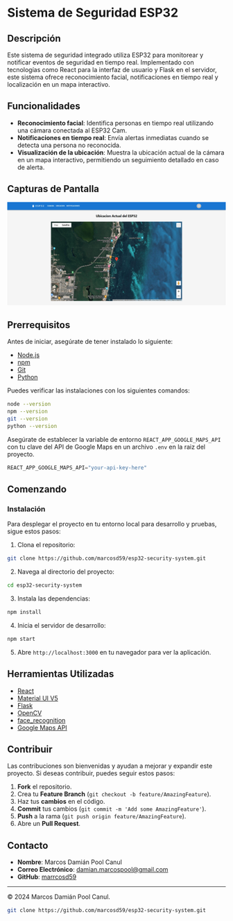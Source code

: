 # Sistema de Seguridad ESP32

## Descripción

Este sistema de seguridad integrado utiliza ESP32 para monitorear y notificar eventos de seguridad en tiempo real. Implementado con tecnologías como React para la interfaz de usuario y Flask en el servidor, este sistema ofrece reconocimiento facial, notificaciones en tiempo real y localización en un mapa interactivo.

## Funcionalidades

- **Reconocimiento facial**: Identifica personas en tiempo real utilizando una cámara conectada al ESP32 Cam.
- **Notificaciones en tiempo real**: Envía alertas inmediatas cuando se detecta una persona no reconocida.
- **Visualización de la ubicación**: Muestra la ubicación actual de la cámara en un mapa interactivo, permitiendo un seguimiento detallado en caso de alerta.

## Capturas de Pantalla

![Ubicacion](./src/images/screenshots/Security-ESP32-Cam-Ubicacion.png)

## Prerrequisitos

Antes de iniciar, asegúrate de tener instalado lo siguiente:

- [Node.js](https://nodejs.org/en/)
- [npm](https://www.npmjs.com/)
- [Git](https://git-scm.com/)
- [Python](https://www.python.org/)

Puedes verificar las instalaciones con los siguientes comandos:

```bash
node --version
npm --version
git --version
python --version
```

Asegúrate de establecer la variable de entorno `REACT_APP_GOOGLE_MAPS_API` con tu clave del API de Google Maps en un archivo `.env` en la raiz del proyecto.

```python
REACT_APP_GOOGLE_MAPS_API="your-api-key-here"
```

## Comenzando

### Instalación

Para desplegar el proyecto en tu entorno local para desarrollo y pruebas, sigue estos pasos:

1. Clona el repositorio:

```bash
git clone https://github.com/marcosd59/esp32-security-system.git
```

2. Navega al directorio del proyecto:

```bash
cd esp32-security-system
```

3. Instala las dependencias:

```bash
npm install
```

4. Inicia el servidor de desarrollo:

```bash
npm start
```

5. Abre `http://localhost:3000` en tu navegador para ver la aplicación.

## Herramientas Utilizadas

- [React](https://reactjs.org/)
- [Material UI V5](https://mui.com/)
- [Flask](http://flask.pocoo.org/)
- [OpenCV](https://opencv.org/)
- [face_recognition](https://github.com/ageitgey/face_recognition)
- [Google Maps API](https://developers.google.com/maps)

## Contribuir

Las contribuciones son bienvenidas y ayudan a mejorar y expandir este proyecto. Si deseas contribuir, puedes seguir estos pasos:

1. **Fork** el repositorio.
2. Crea tu **Feature Branch** (`git checkout -b feature/AmazingFeature`).
3. Haz tus **cambios** en el código.
4. **Commit** tus cambios (`git commit -m 'Add some AmazingFeature'`).
5. **Push** a la rama (`git push origin feature/AmazingFeature`).
6. Abre un **Pull Request**.

## Contacto

- **Nombre**: Marcos Damián Pool Canul
- **Correo Electrónico**: <damian.marcospool@gmail.com>
- **GitHub**: [marrcosd59](https://github.com/marcosd59)

---

© 2024 Marcos Damián Pool Canul.

```bash
git clone https://github.com/marcosd59/esp32-security-system.git
```

